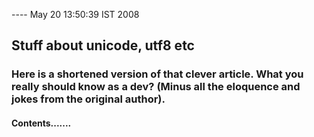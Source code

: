 ---- May 20 13:50:39 IST 2008
## Stuff about unicode, utf8 etc

### Here is a shortened version of that clever article. What you really should know as a dev? (Minus all the eloquence and jokes from the original author).

#### Contents.......